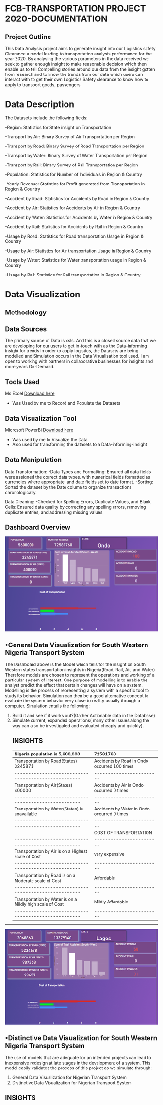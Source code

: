 # FCB-TRANSPORTATION PROJECT 2020-DOCUMENTATION
## Project Outline 
This Data Analysis project aims to generate insight into our Logistics safety Clearance a model leading to transportation analysis performance for the year 2020. By analysing the various parameters in the data received we seek to gather enough insight to make reasonable decision which then enable us to tell Compelling stories around our data from the insight gotten from research and to know the trends from our data which users can interact with to get their own Logistics Safety clearance to know how to apply to transport goods, passengers.
# Data Description
The Datasets include the following fields:

-Region: Statistics for State insight on Transportation  

-Transport by Air: Binary Survey of Air Transportation per Region

-Transport by Road: Binary Survey of Road Transportation per Region

-Transport by Water: Binary Survey of Water Transportation per Region

-Transport by Rail: Binary Survey of Rail Transportation per Region

-Population: Statistics for Number of Individuals in Region & Country

-Yearly Revenue: Statistics for Profit generated from Transportation in Region & Country

-Accident by Road: Statistics for Accidents by Road in Region & Country

-Accident by Air: Statistics for Accidents by Air in Region & Country

-Accident by Water: Statistics for Accidents by Water in Region & Country

-Accident by Rail: Statistics for Accidents by Rail in Region & Country

-Usage by Road: Statistics for Road transportation Usage in Region & Country

-Usage by Air: Statistics for Air transportation Usage in Region & Country

-Usage by Water: Statistics for Water transportation usage in Region & Country

-Usage by Rail: Statistics for Rail transportation in Region & Country


# Data Visualization 
## Methodology
## Data Sources
The primary source of Data is xsls. And this is a closed source data that we are developing for our users to get in-touch with as the Data-informing Insight for trends in order to apply logistics, the Datasets are being modelled and Simulation occurs in the Data Visualisation tool used. I am open to working with partners in collaborative businesses for insights and more years On-Demand.

## Tools Used
Ms Excel [Download here](www.microsoft.com) 
- Was Used by me to Record and Populate the Datasets
## Data Visualization Tool
Microsoft PowerBi [Download here](www.microsoft.com/en-us/power-platform/products/power-bi)
- Was used by me to Visualize the Data
- Also used for transforming the datasets to a Data-informing-insight
 

## Data Manipulation
Data Transformation:
-Data Types and Formatting: Ensured all data fields were assigned the correct data types, with numerical fields formatted as currencies where appropriate, and date fields set to date format.
-Sorting: Sorted the dataset by the Date column to organize transactions chronologically.

 Data Cleaning: 
-Checked for Spelling Errors, Duplicate Values, and Blank Cells: Ensured data quality by correcting any spelling errors, removing duplicate entries, and addressing missing values

## Dashboard Overview
![](pic1.PNG)
## •General Data Visualization for South Western Nigeria Transport System  
The Dashboard above is the Model which tells for the insight on South Western states transportation insights in Nigeria(Road, Rail, Air, and Water) Therefore models are chosen to represent the operations and working of a particular system of interest. One purpose of modelling is to enable the analyst predict the effect that certain changes will have on a system. Modelling is the process of representing a system with a specific tool to study its behavior. Simulation can then be a good alternative concept to evaluate the system behavior very close to reality usually through a computer. Simulation entails the following:
1. Build it and see if it works out?(Gather Actionable data in the Database)
2. Simulate current, expanded operations( many other issues along the way can also be investigated and evaluated cheaply and quickly).
   ## INSIGHTS
    |Nigeria population is 5,600,000 |72581760                       |
   |---------------------------------------------------|------------------------|
     | Transportation by Road(States) 3245871  | Accidents by Road in Ondo occurred 100 times
     |---------------------------------------------------|------------------------|
    | Transportation by Air(States) 400000 |  Accidents by Air in Ondo occurred 0 times
   |---------------------------------------------------|------------------------|
   | Transportation by Water(States) is unavailable |  Accidents by Water in Ondo occurred 0 times
   |---------------------------------------------------|------------------------|
          | COST OF TRANSPORTATION | COST OF TRANSPORTATION |
   |---------------------------------------------------|------------------------|
     | Transportation by Air is on a Highest scale of Cost |  very expensive
   |---------------------------------------------------|------------------------|
    | Transportation by Road is on a Moderate scale of Cost |  Affordable
   |---------------------------------------------------|------------------------|
    | Transportation by Water is on a Mildly high scale of Cost |  Mildly Affordable
   |---------------------------------------------------|------------------------|
  ---
![](pic1.1.PNG)
## •Distinctive Data Visualization for South Western Nigeria Transport System  
The use of models that are adequate for an intended projects can lead to inexpensive redesign at late stages in the development of a system.
This model easily validates the process of this project as we simulate through:
1. General Data Visualization for Nigerian Transport System
2. Distinctive Data Visualization for Nigerian Transport System  

 ## INSIGHTS
   


